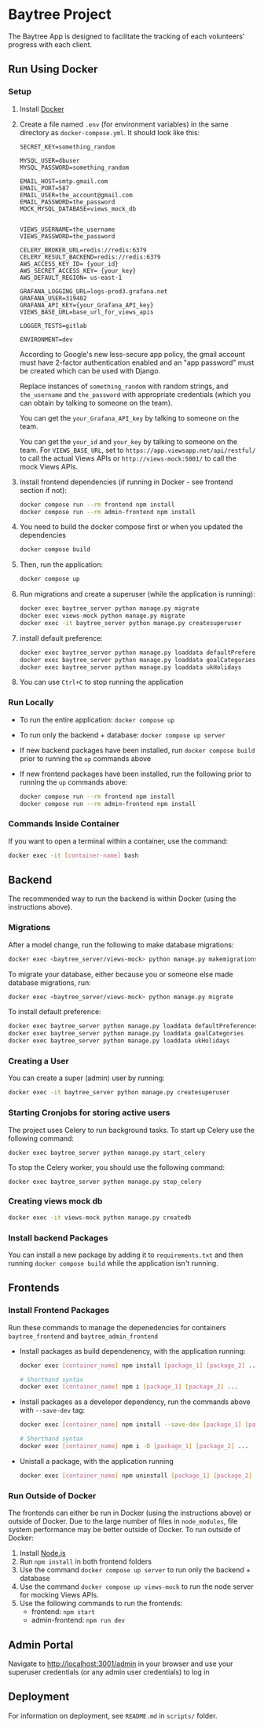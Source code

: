 # Baytree Project

The Baytree App is designed to facilitate the tracking of each volunteers' progress with each client.

## Run Using Docker

### Setup

1. Install [Docker](https://www.docker.com/get-started)
2. Create a file named `.env` (for environment variables) in the same directory as `docker-compose.yml`. It should look like this:<br>

   ```text
   SECRET_KEY=something_random

   MYSQL_USER=dbuser
   MYSQL_PASSWORD=something_random

   EMAIL_HOST=smtp.gmail.com
   EMAIL_PORT=587
   EMAIL_USER=the_account@gmail.com
   EMAIL_PASSWORD=the_password
   MOCK_MYSQL_DATABASE=views_mock_db


   VIEWS_USERNAME=the_username
   VIEWS_PASSWORD=the_password

   CELERY_BROKER_URL=redis://redis:6379
   CELERY_RESULT_BACKEND=redis://redis:6379
   AWS_ACCESS_KEY_ID= {your_id}
   AWS_SECRET_ACCESS_KEY= {your_key}
   AWS_DEFAULT_REGION= us-east-1

   GRAFANA_LOGGING_URL=logs-prod3.grafana.net
   GRAFANA_USER=319402
   GRAFANA_API_KEY={your_Grafana_API_key}
   VIEWS_BASE_URL=base_url_for_views_apis

   LOGGER_TESTS=gitlab

   ENVIRONMENT=dev
   ```

   According to Google's new less-secure app policy, the gmail account must have 2-factor authentication enabled and an "app password" must be created which can be used with Django.

   Replace instances of `something_random` with random strings, and `the_username` and `the_password` with appropriate credentials (which you can obtain by talking to someone on the team).

   You can get the `your_Grafana_API_key` by talking to someone on the team.

   You can get the `your_id` and `your_key` by talking to someone on the team.
   For `VIEWS_BASE_URL`, set to `https://app.viewsapp.net/api/restful/` to call the actual Views APIs or `http://views-mock:5001/` to call the mock Views APIs.

3. Install frontend dependencies (if running in Docker - see frontend section if not):

   ```bash
   docker compose run --rm frontend npm install
   docker compose run --rm admin-frontend npm install
   ```

4. You need to build the docker compose first or when you updated the dependencies

   ```bash
   docker compose build
   ```

5. Then, run the application:

   ```bash
   docker compose up
   ```

6. Run migrations and create a superuser (while the application is running):

   ```bash
   docker exec baytree_server python manage.py migrate
   docker exec views-mock python manage.py migrate
   docker exec -it baytree_server python manage.py createsuperuser
   ```

7. install default preference:

   ```bash
   docker exec baytree_server python manage.py loaddata defaultPreferences.json
   docker exec baytree_server python manage.py loaddata goalCategories
   docker exec baytree_server python manage.py loaddata ukHolidays
   ```

8. You can use `Ctrl+C` to stop running the application

### Run Locally

- To run the entire application: `docker compose up`
- To run only the backend + database: `docker compose up server`
- If new backend packages have been installed, run `docker compose build` prior to running the `up` commands above
- If new frontend packages have been installed, run the following prior to running the `up` commands above:

  ```bash
  docker compose run --rm frontend npm install
  docker compose run --rm admin-frontend npm install
  ```

### Commands Inside Container

If you want to open a terminal within a container, use the command:

```bash
docker exec -it [container-name] bash
```

## Backend

The recommended way to run the backend is within Docker (using the instructions above).

### Migrations

After a model change, run the following to make database migrations:

```bash
docker exec <baytree_server/views-mock> python manage.py makemigrations
```

To migrate your database, either because you or someone else made database migrations, run:

```bash
docker exec <baytree_server/views-mock> python manage.py migrate
```

To install default preference:

```bash
docker exec baytree_server python manage.py loaddata defaultPreferences.json
docker exec baytree_server python manage.py loaddata goalCategories
docker exec baytree_server python manage.py loaddata ukHolidays

```

### Creating a User

You can create a super (admin) user by running:

```bash
docker exec -it baytree_server python manage.py createsuperuser
```

### Starting Cronjobs for storing active users

The project uses Celery to run background tasks. To start up Celery use the following command:

```
docker exec baytree_server python manage.py start_celery
```

To stop the Celery worker, you should use the following command:

```
docker exec baytree_server python manage.py stop_celery
```

### Creating views mock db

```bash
docker exec -it views-mock python manage.py createdb
```

### Install backend Packages

You can install a new package by adding it to `requirements.txt` and then running `docker compose build` while the application isn't running.

## Frontends

### Install Frontend Packages

Run these commands to manage the depenedencies for containers `baytree_frontend` and `baytree_admin_frontend`

- Install packages as build dependenency, with the application running:

  ```bash
  docker exec [container_name] npm install [package_1] [package_2] ...

  # Shorthand syntax
  docker exec [container_name] npm i [package_1] [package_2] ...
  ```

- Install packages as a develeper dependency, run the commands above with `--save-dev` tag:

  ```bash
  docker exec [container_name] npm install --save-dev [package_1] [package_2] ...

  # Shorthand syntax
  docker exec [container_name] npm i -D [package_1] [package_2] ...
  ```

- Unistall a package, with the application running

  ```bash
  docker exec [container_name] npm uninstall [package_1] [package_2] ...
  ```

### Run Outside of Docker

The frontends can either be run in Docker (using the instructions above) or outside of Docker. Due to the large number of files in `node_modules`, file system performance may be better outside of Docker. To run outside of Docker:

1. Install [Node.js](https://nodejs.org/en/)
2. Run `npm install` in both frontend folders
3. Use the command `docker compose up server` to run only the backend + database
4. Use the command `docker compose up views-mock` to run the node server for mocking Views APIs.
5. Use the following commands to run the frontends:
   - frontend: `npm start`
   - admin-frontend: `npm run dev`

## Admin Portal

Navigate to <http://localhost:3001/admin> in your browser and use your superuser credentials (or any admin user credentials) to log in

## Deployment

For information on deployment, see `README.md` in `scripts/` folder.
